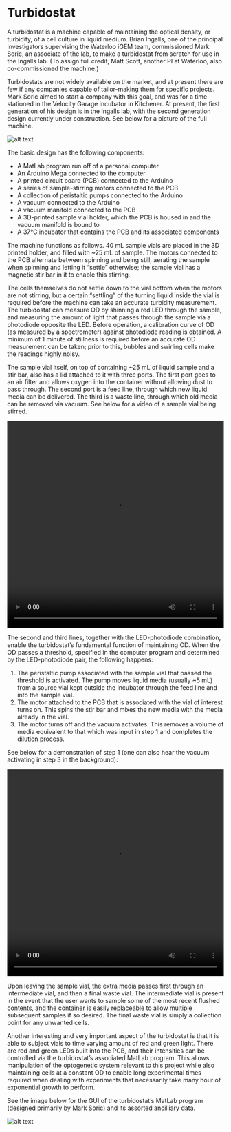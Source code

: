 # Turbidostat

A turbidostat is a machine capable of maintaining the optical density, or turbidity, of a cell culture in liquid medium. Brian Ingalls, one of the principal investigators supervising the Waterloo iGEM team, commissioned Mark Soric, an associate of the lab, to make a turbidostat from scratch for use in the Ingalls lab. (To assign full credit, Matt Scott, another PI at Waterloo, also co-commissioned the machine.)

Turbidostats are not widely available on the market, and at present there are few if any companies capable of tailor-making them for specific projects. Mark Soric aimed to start a company with this goal, and was for a time stationed in the Velocity Garage incubator in Kitchener. At present, the first generation of his design is in the Ingalls lab, with the second generation design currently under construction. See below for a picture of the full machine.

![alt text](http://2018.igem.org/wiki/images/1/19/T--Waterloo--turbidostatEntire.jpg)

The basic design has the following components:
* A MatLab program run off of a personal computer
* An Arduino Mega connected to the computer
* A printed circuit board (PCB) connected to the Arduino
* A series of sample-stirring motors connected to the PCB
* A collection of peristaltic pumps connected to the Arduino
* A vacuum connected to the Arduino
* A vacuum manifold connected to the PCB
* A 3D-printed sample vial holder, which the PCB is housed in and the vacuum manifold is bound to
* A 37°C incubator that contains the PCB and its associated components

The machine functions as follows. 40 mL sample vials are placed in the 3D printed holder, and filled with ~25 mL of sample. The motors connected to the PCB alternate between spinning and being still, aerating the sample when spinning and letting it “settle” otherwise; the sample vial has a magnetic stir bar in it to enable this stirring.

The cells themselves do not settle down to the vial bottom when the motors are not stirring, but a certain “settling” of the turning liquid inside the vial is required before the machine can take an accurate turbidity measurement. The turbidostat can measure OD by shinning a red LED through the sample, and measuring the amount of light that passes through the sample via a photodiode opposite the LED. Before operation, a calibration curve of OD (as measured by a spectrometer) against photodiode reading is obtained. A minimum of 1 minute of stillness is required before an accurate OD measurement can be taken; prior to this, bubbles and swirling cells make the readings highly noisy.

The sample vial itself, on top of containing ~25 mL of liquid sample and a stir bar, also has a lid attached to it with three ports. The first port goes to an air filter and allows oxygen into the container without allowing dust to pass through. The second port is a feed line, through which new liquid media can be delivered. The third is a waste line, through which old media can be removed via vacuum. See below for a video of a sample vial being stirred.

<video width="100%" height="480" controls>
<source src="http://2018.igem.org/wiki/images/f/ff/T--Waterloo--turbidostatInterior.mov" type="video/mp4">
</video>
 
The second and third lines, together with the LED-photodiode combination, enable the turbidostat’s fundamental function of maintaining OD. When the OD passes a threshold, specified in the computer program and determined by the LED-photodiode pair, the following happens:
1. The peristaltic pump associated with the sample vial that passed the threshold is activated. The pump moves liquid media (usually ~5 mL) from a source vial kept outside the incubator through the feed line and into the sample vial.
2. The motor attached to the PCB that is associated with the vial of interest turns on. This spins the stir bar and mixes the new media with the media already in the vial.
3. The motor turns off and the vacuum activates. This removes a volume of media equivalent to that which was input in step 1 and completes the dilution process.
 
See below for a demonstration of step 1 (one can also hear the vacuum activating in step 3 in the background):
 
<video width="100%" height="480" controls>
<source src="http://2018.igem.org/wiki/images/f/f3/T--Waterloo--turbidostatPeristalticPump.mov" type="video/mp4">
</video>


Upon leaving the sample vial, the extra media passes first through an intermediate vial, and then a final waste vial. The intermediate vial is present in the event that the user wants to sample some of the most recent flushed contents, and the container is easily replaceable to allow multiple subsequent samples if so desired. The final waste vial is simply a collection point for any unwanted cells.

Another interesting and very important aspect of the turbidostat is that it is able to subject vials to time varying amount of red and green light. There are red and green LEDs built into the PCB, and their intensities can be controlled via the turbidostat’s associated MatLab program. This allows manipulation of the optogenetic system relevant to this project while also maintaining cells at a constant OD to enable long experimental times required when dealing with experiments that necessarily take many hour of exponential growth to perform.

See the image below for the GUI of the turbidostat’s MatLab program (designed primarily by Mark Soric) and its assorted ancilliary data.

 ![alt text]( http://2018.igem.org/wiki/images/a/a2/T--Waterloo--turbidostatControlCenter.jpg)
